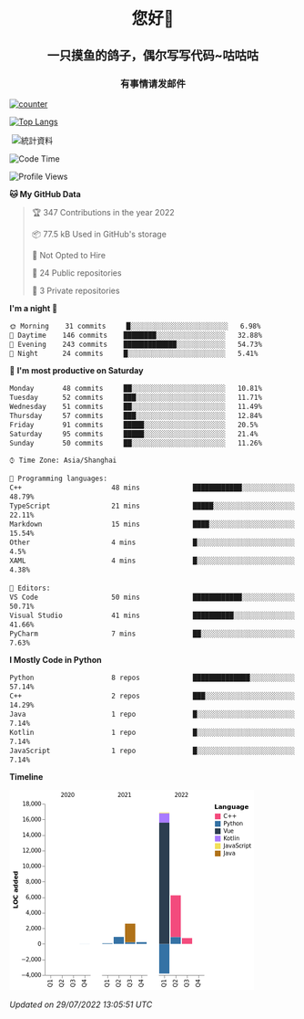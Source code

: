 

<!--
**kitUIN/kitUIN** is a ✨ _special_ ✨ repository because its `README.md` (this file) appears on your GitHub profile.

Here are some ideas to get you started:

- 🔭 I’m currently working on ...
- 🌱 I’m currently learning ...
- 👯 I’m looking to collaborate on ...
- 🤔 I’m looking for help with ...
- 💬 Ask me about ...
- 📫 How to reach me: ...
- 😄 Pronouns: ...
- ⚡ Fun fact: ...
-->
<h1 align="center">您好👋</h1>
<h2 align="center">一只摸鱼的鸽子，偶尔写写代码~咕咕咕</h2>
<h3 align="center">有事情请发邮件</h3>

[![counter](https://count.getloli.com/get/@KitUIN?theme=rule34)](https://count.getloli.com/)

[![Top Langs](https://github-readme-stats.vercel.app/api/top-langs/?username=kitUIN&show_icons=true&theme=gruvbox&locale=cn&layout=compact)](https://github.com/anuraghazra/github-readme-stats)

<p>&nbsp;<img align="center" src="https://github-readme-stats.vercel.app/api?username=kitUIN&show_icons=true&theme=gruvbox&locale=cn" alt="統計資料" /></p>


<!--START_SECTION:waka-->
![Code Time](http://img.shields.io/badge/Code%20Time-612%20hrs%2020%20mins-blue)

![Profile Views](http://img.shields.io/badge/Profile%20Views-1-blue)

**🐱 My GitHub Data** 

> 🏆 347 Contributions in the year 2022
 > 
> 📦 77.5 kB Used in GitHub's storage 
 > 
> 🚫 Not Opted to Hire
 > 
> 📜 24 Public repositories 
 > 
> 🔑 3 Private repositories  
 > 
**I'm a night 🦉** 

```text
🌞 Morning    31 commits     █░░░░░░░░░░░░░░░░░░░░░░░░   6.98% 
🌆 Daytime    146 commits    ████████░░░░░░░░░░░░░░░░░   32.88% 
🌃 Evening    243 commits    █████████████░░░░░░░░░░░░   54.73% 
🌙 Night      24 commits     █░░░░░░░░░░░░░░░░░░░░░░░░   5.41%

```
📅 **I'm most productive on Saturday** 

```text
Monday       48 commits     ██░░░░░░░░░░░░░░░░░░░░░░░   10.81% 
Tuesday      52 commits     ███░░░░░░░░░░░░░░░░░░░░░░   11.71% 
Wednesday    51 commits     ██░░░░░░░░░░░░░░░░░░░░░░░   11.49% 
Thursday     57 commits     ███░░░░░░░░░░░░░░░░░░░░░░   12.84% 
Friday       91 commits     █████░░░░░░░░░░░░░░░░░░░░   20.5% 
Saturday     95 commits     █████░░░░░░░░░░░░░░░░░░░░   21.4% 
Sunday       50 commits     ██░░░░░░░░░░░░░░░░░░░░░░░   11.26%

```


```text
⌚︎ Time Zone: Asia/Shanghai

💬 Programming languages: 
C++                      48 mins             ████████████░░░░░░░░░░░░░   48.79% 
TypeScript               21 mins             █████░░░░░░░░░░░░░░░░░░░░   22.11% 
Markdown                 15 mins             ████░░░░░░░░░░░░░░░░░░░░░   15.54% 
Other                    4 mins              █░░░░░░░░░░░░░░░░░░░░░░░░   4.5% 
XAML                     4 mins              █░░░░░░░░░░░░░░░░░░░░░░░░   4.38%

📝 Editors: 
VS Code                  50 mins             ████████████░░░░░░░░░░░░░   50.71% 
Visual Studio            41 mins             ██████████░░░░░░░░░░░░░░░   41.66% 
PyCharm                  7 mins              ██░░░░░░░░░░░░░░░░░░░░░░░   7.63%

```

**I Mostly Code in Python** 

```text
Python                   8 repos             ██████████████░░░░░░░░░░░   57.14% 
C++                      2 repos             ███░░░░░░░░░░░░░░░░░░░░░░   14.29% 
Java                     1 repo              █░░░░░░░░░░░░░░░░░░░░░░░░   7.14% 
Kotlin                   1 repo              █░░░░░░░░░░░░░░░░░░░░░░░░   7.14% 
JavaScript               1 repo              █░░░░░░░░░░░░░░░░░░░░░░░░   7.14%

```


**Timeline**

![Chart not found](https://raw.githubusercontent.com/kitUIN/kitUIN/main/charts/bar_graph.png) 


 *Updated on 29/07/2022 13:05:51 UTC*
<!--END_SECTION:waka-->
